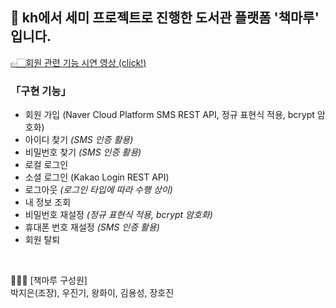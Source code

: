 ## 🔖 kh에서 세미 프로젝트로 진행한 도서관 플랫폼 '책마루' 입니다.

[👉🏻회원 관련 기능 시연 영상 (click!)](https://youtu.be/Fgj0VbIzUZA?si=XGup19T9AKpfzWKR, "영상 보기")

### 「구현 기능」

+ 회원 가입 (Naver Cloud Platform SMS REST API, 정규 표현식 적용, bcrypt 암호화)
+ 아이디 찾기 *(SMS 인증 활용)*
+ 비밀번호 찾기 *(SMS 인증 활용)*
+ 로컬 로그인
+ 소셜 로그인 (Kakao Login REST API)
+ 로그아웃 *(로그인 타입에 따라 수행 상이)*
+ 내 정보 조회
+ 비밀번호 재설정 *(정규 표현식 적용, bcrypt 암호화)*
+ 휴대폰 번호 재설정 *(SMS 인증 활용)*
+ 회원 탈퇴
<br>

👩🏻‍💻 [책마루 구성원] <br>
박지은(조장), 우진기, 왕화이, 김용성, 장호진
